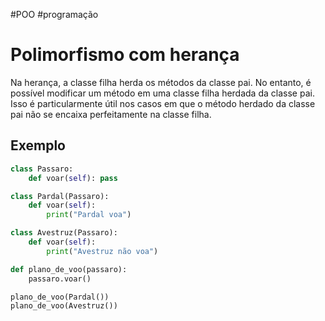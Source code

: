 #POO #programação 

# Polimorfismo com herança

Na herança, a classe filha herda os métodos da classe pai. No entanto, é possível modificar um método em uma classe filha herdada da classe pai. Isso é particularmente útil nos casos em que o método herdado da classe pai não se encaixa perfeitamente na classe filha.

## Exemplo

```python
class Passaro:
	def voar(self): pass

class Pardal(Passaro):
	def voar(self):
		print("Pardal voa")

class Avestruz(Passaro):
	def voar(self):
		print("Avestruz não voa")

def plano_de_voo(passaro):
	passaro.voar()

plano_de_voo(Pardal())
plano_de_voo(Avestruz())
```









